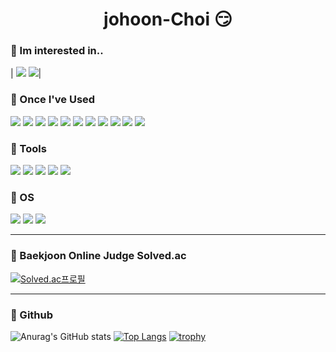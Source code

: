 <div align="center"><h1>johoon-Choi 😏</h1></div>

### 📌 Im interested in..
|
<img src = "https://img.shields.io/badge/C++-00599C?style=flat-square&logo=C++&logoColor=white"/></a>
<img src = "https://img.shields.io/badge/MySQL-4479A1?style=flat-square&logo=MySQL&logoColor=white"/></a>|

### 📌 Once I've Used

<img src = "https://img.shields.io/badge/C++-00599C?style=flat-square&logo=C++&logoColor=white"/></a>
<img src = "https://img.shields.io/badge/C-A8B9CC?style=flat-square&logo=C&logoColor=white"/></a>
<img src = "https://img.shields.io/badge/JAVA-007396?style=flat-square&logo=JAVA&logoColor=white"/></a>
<img src = "https://img.shields.io/badge/Python-3766AB?style=flat-square&logo=Python&logoColor=white"/></a>
<img src = "https://img.shields.io/badge/Javascript-F7DF1E?style=flat-square&logo=JavaScript&logoColor=white"/></a>
<img src = "https://img.shields.io/badge/MySQL-4479A1?style=flat-square&logo=MySQL&logoColor=white"/></a>
<img src = "https://img.shields.io/badge/PostgreSQL-4169E1?style=flat-square&logo=PostgreSQL&logoColor=white"/></a>
<img src = "https://img.shields.io/badge/Django-092E20?style=flat-square&logo=Django&logoColor=white"/></a>
<img src = "https://img.shields.io/badge/Android-3DDC84?style=flat-square&logo=Android&logoColor=white"/></a>
<img src = "https://img.shields.io/badge/HTML-E34F26?style=flat-square&logo=HTML5&logoColor=white"/></a>
<img src = "https://img.shields.io/badge/PHP-777BB4?style=flat-square&logo=PHP&logoColor=white"/></a>

### 📌 Tools

<img src = "https://img.shields.io/badge/VisualStudio-5C2D91?style=flat-square&logo=Visual Studio&logoColor=white"/></a>
<img src = "https://img.shields.io/badge/VSCode-007ACC?style=flat-square&logo=Visual Studio Code&logoColor=white"/></a>
<img src = "https://img.shields.io/badge/PyCharm-000000?style=flat-square&logo=PyCharm&logoColor=white"/></a>
<img src = "https://img.shields.io/badge/Eclipse-2C2255?style=flat-square&logo=Eclipse IDE&logoColor=white"/></a>
<img src = "https://img.shields.io/badge/AndroidStudio-3DDC84?style=flat-square&logo=Android Studio&logoColor=white"/></a>

### 📌 OS

<img src = "https://img.shields.io/badge/Windows-0078D6?style=flat-square&logo=Windows&logoColor=white"/></a>
<img src = "https://img.shields.io/badge/Linux-FCC624?style=flat-square&logo=Linux&logoColor=white"/></a>
<img src = "https://img.shields.io/badge/Ubuntu-E95420?style=flat-square&logo=Ubuntu&logoColor=white"/></a>

---

### 📌 Baekjoon Online Judge Solved.ac
[![Solved.ac프로필](http://mazassumnida.wtf/api/v2/generate_badge?boj=johoon4687)](https://solved.ac/johoon4687)

---

### 📌 Github
![Anurag's GitHub stats](https://github-readme-stats.vercel.app/api?username=johoon-Choi&theme=react&show_icons=true) [![Top Langs](https://github-readme-stats.vercel.app/api/top-langs/?username=johoon-Choi&layout=compact&theme=react&langs_count=6)](https://github.com/anuraghazra/github-readme-stats)
[![trophy](https://github-profile-trophy.vercel.app/?username=johoon-Choi&theme=onedark&row=1)](https://github.com/ryo-ma/github-profile-trophy)
<!---
johoon-Choi/johoon-Choi is a ✨ special ✨ repository because its `README.md` (this file) appears on your GitHub profile.
You can click the Preview link to take a look at your changes. 

가운데 정렬 : <div align="center">### 📌 OS</div>
--->
